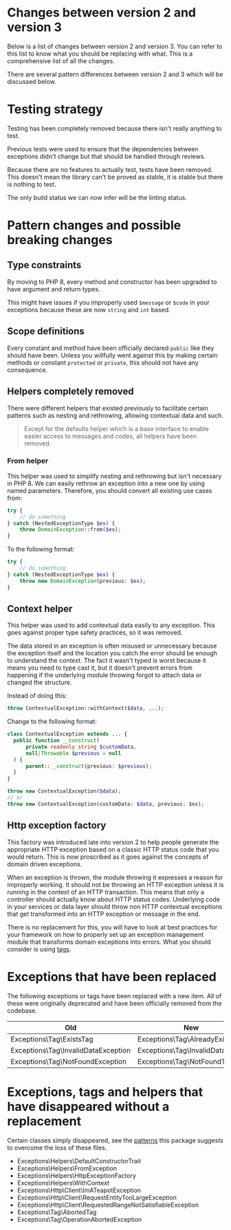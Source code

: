 # Changes between version 2 and version 3

Below is a list of changes between version 2 and version 3. You can refer to this list to know what you should be replacing with what. This is a comprehensive list of all the changes. 

There are several pattern differences between version 2 and 3 which will be discussed below.

# Testing strategy

Testing has been completely removed because there isn't really anything to test. 

Previous tests were used to ensure that the dependencies between exceptions didn't change but that should be handled through reviews.

Because there are no features to actually test, tests have been removed. This doesn't mean the library can't be proved as stable, it is stable but there is nothing to test.

The only build status we can now infer will be the linting status.

# Pattern changes and possible breaking changes

## Type constraints

By moving to PHP 8, every method and constructor has been upgraded to have argument and return types.

This might have issues if you improperly used `$message` or `$code` in your exceptions because these are now `string` and `int` based.

## Scope definitions

Every constant and method have been officially declared `public` like they should have been. Unless you willfully went against this by making certain methods or constant `protected` or `private`, this should not have any consequence.

## Helpers completely removed

There were different helpers that existed previously to facilitate certain patterns such as nesting and rethrowing, allowing contextual data and such. 

> Except for the defaults helper which is a base interface to enable easier access to messages and codes, all helpers have been removed.

### From helper

This helper was used to simplify nesting and rethrowing but isn't necessary in PHP 8. We can easily rethrow an exception into a new one by using named parameters. Therefore, you should convert all existing use cases from:

```php
try {
    // do something
} catch (NestedExceptionType $ex) {
    throw DomainException::from($ex); 
}
```

To the following format:

```php
try {
    // do something
} catch (NestedExceptionType $ex) {
    throw new DomainException(previous: $ex);
}
```

## Context helper

This helper was used to add contextual data easily to any exception. This goes against proper type safety practices, so it was removed. 

The data stored in an exception is often misused or unnecessary because the exception itself and the location you catch the error should be enough to understand the context. The fact it wasn't typed is worst because it means you need to type cast it, but it doesn't prevent errors from happening if the underlying module throwing forgot to attach data or changed the structure.

Instead of doing this:

```php
throw ContextualException::withContext($data, ...);
```

Change to the following format:

```php
class ContextualException extends ... {
  public function __construct(
      private readonly string $customData, 
      null|Throwable $previous = null
  ) {
      parent::__construct(previous: $previous);
  }
}

throw new ContextualException($data);
// or
throw new ContextualException(customData: $data, previous: $ex);
```

## Http exception factory

This factory was introduced late into version 2 to help people generate the appropriate HTTP exception based on a classic HTTP status code that you would return. This is now proscribed as it goes against the concepts of domain driven exceptions.

When an exception is thrown, the module throwing it expresses a reason for improperly working. It should not be throwing an HTTP exception unless it is running in the context of an HTTP transaction. This means that only a controller should actually know about HTTP status codes. Underlying code in your services or data layer should throw non HTTP contextual exceptions that get transformed into an HTTP exception or message in the end.

There is no replacement for this, you will have to look at best practices for your framework on how to properly set up an exception management module that transforms domain exceptions into errors. What you should consider is using [tags](tags.md).

# Exceptions that have been replaced

The following exceptions or tags have been replaced with a new item. All of these were originally deprecated and have been officially removed from the codebase.

| Old                                 | New                             |
|-------------------------------------|---------------------------------|
| Exceptions\Tag\ExistsTag            | Exceptions\Tag\AlreadyExistsTag |
| Exceptions\Tag\InvalidDataException | Exceptions\Tag\InvalidDataTag   |
| Exceptions\Tag\NotFoundException    | Exceptions\Tag\NotFoundTag      |

# Exceptions, tags and helpers that have disappeared without a replacement

Certain classes simply disappeared, see the [patterns](patterns.md) this package suggests to overcome the loss of these files.

- Exceptions\Helpers\DefaultConstructorTrait
- Exceptions\Helpers\FromException
- Exceptions\Helpers\HttpExceptionFactory
- Exceptions\Helpers\WithContext
- Exceptions\Http\Client\ImATeapotException
- Exceptions\Http\Client\RequestEntityTooLargeException
- Exceptions\Http\Client\RequestedRangeNotSatisfiableException
- Exceptions\Tag\AbortedTag
- Exceptions\Tag\OperationAbortedException
